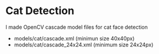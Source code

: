 Cat Detection
==================

I made OpenCV cascade model files for cat face detection
* models/cat/cascade.xml (minimun size 40x40px)
* models/cat/cascade_24x24.xml (minimum size 24x24px)
